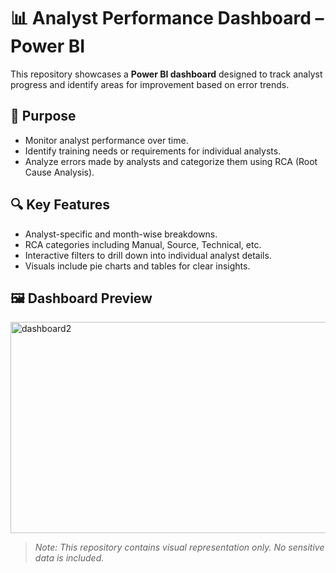 # 📊 Analyst Performance Dashboard – Power BI

This repository showcases a **Power BI dashboard** designed to track analyst progress and identify areas for improvement based on error trends.

## 🎯 Purpose
- Monitor analyst performance over time.
- Identify training needs or requirements for individual analysts.
- Analyze errors made by analysts and categorize them using RCA (Root Cause Analysis).

## 🔍 Key Features
- Analyst-specific and month-wise breakdowns.
- RCA categories including Manual, Source, Technical, etc.
- Interactive filters to drill down into individual analyst details.
- Visuals include pie charts and tables for clear insights.

## 🖼️ Dashboard Preview
<img width="603" height="338" alt="dashboard2" src="https://github.com/user-attachments/assets/ec26c004-9791-44cc-93de-e74a54a99c11" />


> *Note: This repository contains visual representation only. No sensitive data is included.*
